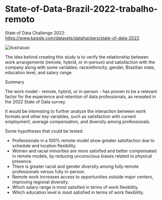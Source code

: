 # State-of-Data-Brazil-2022-trabalho-remoto  
State of Data Challenge 2022: https://www.kaggle.com/datasets/datahackers/state-of-data-2022     

![ilustracao](https://github.com/htsnet/State-of-Data-Brazil-2022-trabalho-remoto/assets/9755885/1048641b-a56c-4e75-9377-5903ba788486)



The idea behind creating this study is to verify the relationship between work arrangements (remote, hybrid, or in-person) and satisfaction with the company along with some variables: race/ethnicity, gender, Brazilian state, education level, and salary range.  

Summary  

The work model - remote, hybrid, or in-person - has proven to be a relevant factor for the experience and retention of data professionals, as revealed in the 2022 State of Data survey.  

It would be interesting to further analyze the interaction between work formats and other key variables, such as satisfaction with current employment, average compensation, and diversity among professionals.  

Some hypotheses that could be tested:  

- Professionals in a 100% remote model show greater satisfaction due to schedule and location flexibility.  
- Women and racial minorities are more satisfied and better compensated in remote models, by reducing unconscious biases related to physical presence.  
- There is greater racial and gender diversity among fully remote professionals versus fully in-person.  
- Remote work increases access to opportunities outside major centers, improving regional diversity.  
- Which salary range is most satisfied in terms of work flexibility.  
- Which education level is most satisfied in terms of work flexibility.  
